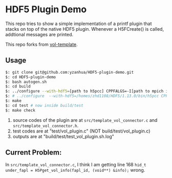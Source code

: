 # HDF5 Plugin Demo

This repo tries to show a simple implementation of a printf plugin that stacks on top of the native HDF5 plugin. Whenever a H5FCreate() is called, addtional messages are printed. 

This repo forks from [vol-template](https://github.com/HDFGroup/vol-template).

## Usage
```bash
$: git clone git@github.com:yzanhua/HDF5-plugin-demo.git
$: cd HDF5-plugin-demo
$: bash autogen.sh
$: cd build
$: ../configure --with-hdf5=[path to h5pcc] CPPFALGS=-I[path to mpich include]
$: # ../configure  --with-hdf5=/homes/zhd1108/HDF5/1.13.0/bin/h5pcc CPPFLAGS=-I/homes/zhd1108/MPICH/3.4.2/include
$: make
$: cd test # now inside build/test
$: make check
```

1. source codes of the plugin are at `src/template_vol_connector.c` and `src/template_vol_connector.h`.
2. test codes are at "test/vol_plugin.c" (NOT build/test/vol_plugin.c)
3. outputs are at "build/test/test_vol_plugin.sh.log"

## Current Problem:

In `src/template_vol_connector.c`, I think I am getting line 168 `hid_t under_fapl = H5Pget_vol_info(fapl_id, (void**) &info);` wrong.

